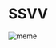 # SSVV
![meme](https://github.com/AliceHincu/SSVV/assets/53339016/85e93fda-2b32-437b-a8c8-4b8b28e0a117)
